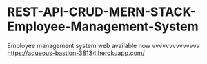 # REST-API-CRUD-MERN-STACK-Employee-Management-System
Employee management system web available now 
              vvvvvvvvvvvvvv
https://aqueous-bastion-38134.herokuapp.com/
